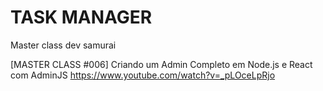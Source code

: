 # TASK MANAGER
 Master class dev samurai
 
 [MASTER CLASS #006] Criando um Admin Completo em Node.js e React com AdminJS
 https://www.youtube.com/watch?v=_pLOceLpRjo
